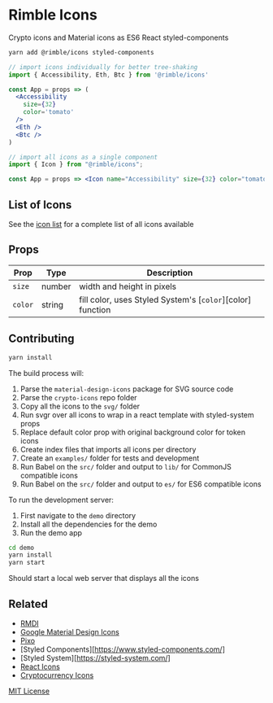 # Rimble Icons

Crypto icons and Material icons as ES6 React styled-components

```sh
yarn add @rimble/icons styled-components
```

```jsx
// import icons individually for better tree-shaking
import { Accessibility, Eth, Btc } from '@rimble/icons'

const App = props => (
  <Accessibility
    size={32}
    color='tomato'
  />
  <Eth />
  <Btc />
)
```

```jsx
// import all icons as a single component
import { Icon } from "@rimble/icons";

const App = props => <Icon name="Accessibility" size={32} color="tomato" />;
```

## List of Icons

See the [icon list](ICONS.md) for a complete list of all icons available

## Props

| Prop    | Type   | Description                                                |
| ------- | ------ | ---------------------------------------------------------- |
| `size`  | number | width and height in pixels                                 |
| `color` | string | fill color, uses Styled System's [`color`][color] function |

## Contributing

```sh
yarn install
```

The build process will:

1. Parse the `material-design-icons` package for SVG source code
1. Parse the `crypto-icons` repo folder
1. Copy all the icons to the `svg/` folder
1. Run svgr over all icons to wrap in a react template with styled-system props
1. Replace default color prop with original background color for token icons
1. Create index files that imports all icons per directory
1. Create an `examples/` folder for tests and development
1. Run Babel on the `src/` folder and output to `lib/` for CommonJS compatible icons
1. Run Babel on the `src/` folder and output to `es/` for ES6 compatible icons

To run the development server:

1. First navigate to the `demo` directory
2. Install all the dependencies for the demo
3. Run the demo app

```sh
cd demo
yarn install
yarn start
```

Should start a local web server that displays all the icons

## Related

- [RMDI](https://jxnblk.com/rmdi)
- [Google Material Design Icons](https://github.com/google/material-design-icons)
- [Pixo](https://github.com/c8r/pixo)
- [Styled Components][https://www.styled-components.com/]
- [Styled System][https://styled-system.com/]
- [React Icons](https://github.com/gorangajic/react-icons)
- [Cryptocurrency Icons](https://github.com/atomiclabs/cryptocurrency-icons)

[MIT License](LICENSE.md)
